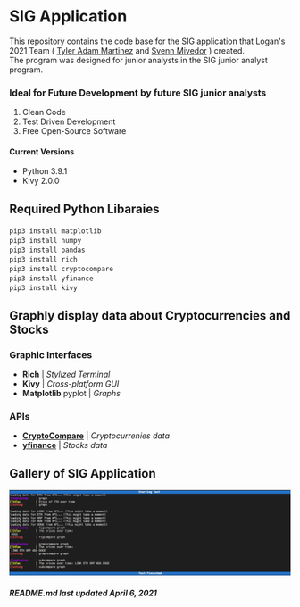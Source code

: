 # SIG Application
This repository contains the code base for the SIG application that Logan's 2021 Team ( [Tyler Adam Martinez](https://github.com/TylerAdamMartinez "Tyler's Amazing Github profile") and [Svenn Mivedor](https://github.com/svennm "Svenn's Even better Github profile") ) created.<br> The program was designed for junior analysts in the SIG junior analyst program. 

### Ideal for Future Development by future SIG junior analysts

1. Clean Code 
2. Test Driven Development
3. Free Open-Source Software

#### Current Versions
* Python 3.9.1
* Kivy 2.0.0


## Required Python Libaraies

`pip3 install matplotlib` <br>
`pip3 install numpy` <br>
`pip3 install pandas` <br>
`pip3 install rich` <br>
`pip3 install cryptocompare` <br>
`pip3 install yfinance` <br>
`pip3 install kivy` <br>

## Graphly display data about Cryptocurrencies and Stocks
### Graphic Interfaces
* **Rich** | *Stylized Terminal* 
* **Kivy** | *Cross-platform GUI*
* **Matplotlib** pyplot | *Graphs*
### APIs
* **[CryptoCompare](https://min-api.cryptocompare.com/ "Crypto Currency API Documentation Page")** | *Cryptocurrenies data*
* **[yfinance](https://pypi.org/project/yfinance/ "pypi yfinance Project Page")** | *Stocks data*


## Gallery of SIG Application

![Stylized Terminal](Gallery/Stylized%20Terminal.png)

##### README.md last updated April 6, 2021

